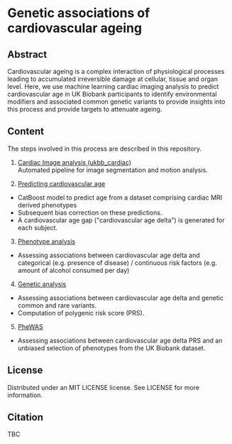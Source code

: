 # Genetic associations of cardiovascular ageing

## Abstract
Cardiovascular ageing is a complex interaction of physiological processes leading to accumulated irreversible damage at cellular, tissue and organ level. Here, we use machine learning cardiac imaging analysis to predict cardiovascular age in UK Biobank participants to identify environmental modifiers and associated common genetic variants to provide insights into this process and provide targets to attenuate ageing. 

## Content

The steps involved in this process are described in this repository.

1. [Cardiac Image analysis (ukbb_cardiac)](https://github.com/baiwenjia/ukbb_cardiac/tree/2b6d6371be9a666a41627926324030c31897f877)   
Automated pipeline for image segmentation and motion analysis.

2. [Predicting cardiovascular age](https://github.com/ImperialCollegeLondon/cardiovascular_ageing/tree/main/predicting%20cardiac%20age)
- CatBoost model to predict age from a dataset comprising cardiac MRI derived phenotypes
- Subsequent bias correction on these predictions. 
- A cardiovascular age gap ("cardiovascular age delta") is generated for each subject. 

3. [Phenotype analysis](https://github.com/ImperialCollegeLondon/cardiovascular_ageing/tree/main/phenotype%20analysis)
- Assessing associations between cardiovascular age delta and categorical (e.g. presence of disease) / continuous risk factors (e.g. amount of alcohol consumed per day) 

4. [Genetic analysis](https://github.com/ImperialCollegeLondon/cardiovascular_ageing/tree/main/genetic%20analysis) 
- Assessing associations between cardiovascular age delta and genetic common and rare variants. 
- Computation of polygenic risk score (PRS). 

5. [PheWAS](https://github.com/ImperialCollegeLondon/cardiovascular_ageing/tree/main/PheWAS)
- Assessing associations between cardiovascular age delta PRS and an unbiased selection of phenotypes from the UK Biobank dataset. 

## License
Distributed under an MIT LICENSE license. See LICENSE for more information.

## Citation
TBC

